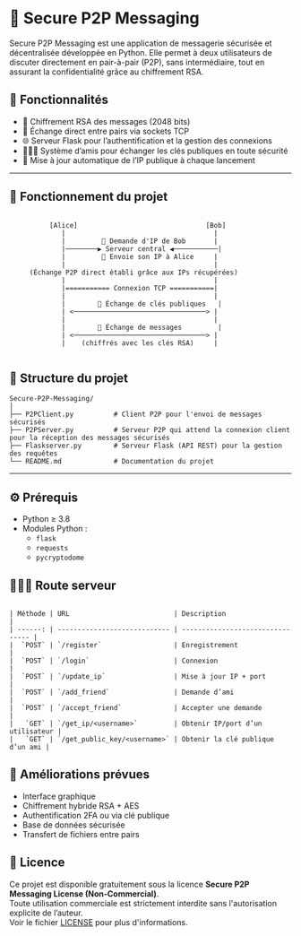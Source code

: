 # 🔐 Secure P2P Messaging

Secure P2P Messaging est une application de messagerie sécurisée et décentralisée développée en Python. Elle permet à deux utilisateurs de discuter directement en pair-à-pair (P2P), sans intermédiaire, tout en assurant la confidentialité grâce au chiffrement RSA.

## 🚀 Fonctionnalités

- 🔐 Chiffrement RSA des messages (2048 bits)
- 🔄 Échange direct entre pairs via sockets TCP
- 🌐 Serveur Flask pour l’authentification et la gestion des connexions
- 🧑‍🤝‍🧑 Système d’amis pour échanger les clés publiques en toute sécurité
- 📡 Mise à jour automatique de l’IP publique à chaque lancement

---

## 🔄 Fonctionnement du projet

```

          [Alice]                                [Bob]
             |                                     |
             |         📡 Demande d'IP de Bob       |
             |────────▶ Serveur central ◀───────────|
             |         📡 Envoie son IP à Alice     |
             |                                     |
     (Échange P2P direct établi grâce aux IPs récupérées)
             |                                     |
             |=========== Connexion TCP ===========|
             |                                     |
             |        🔐 Échange de clés publiques   |
             | <─────────────────────────────────> |
             |                                     |
             |        💬 Échange de messages         |
             | <─────────────────────────────────> |
             |    (chiffrés avec les clés RSA)     |


```

## 📁 Structure du projet

```
Secure-P2P-Messaging/
│
├── P2PClient.py          # Client P2P pour l'envoi de messages sécurisés
├── P2PServer.py          # Serveur P2P qui attend la connexion client pour la réception des messages sécurisés
├── Flaskserver.py        # Serveur Flask (API REST) pour la gestion des requêtes
└── README.md             # Documentation du projet
```


---

## ⚙️ Prérequis

- Python ≥ 3.8
- Modules Python :
  - `flask`
  - `requests`
  - `pycryptodome`

## 🤵🏽‍♂️ Route serveur

```

| Méthode | URL                          | Description                      |
| ------: | ---------------------------- | -------------------------------- |
|  `POST` | `/register`                  | Enregistrement                   |
|  `POST` | `/login`                     | Connexion                        |
|  `POST` | `/update_ip`                 | Mise à jour IP + port            |
|  `POST` | `/add_friend`                | Demande d’ami                    |
|  `POST` | `/accept_friend`             | Accepter une demande             |
|   `GET` | `/get_ip/<username>`         | Obtenir IP/port d’un utilisateur |
|   `GET` | `/get_public_key/<username>` | Obtenir la clé publique d’un ami |

```

## 🔧 Améliorations prévues

- Interface graphique
- Chiffrement hybride RSA + AES
- Authentification 2FA ou via clé publique
- Base de données sécurisée
- Transfert de fichiers entre pairs

## 📄 Licence

Ce projet est disponible gratuitement sous la licence **Secure P2P Messaging License (Non-Commercial)**.  
Toute utilisation commerciale est strictement interdite sans l'autorisation explicite de l’auteur.  
Voir le fichier [LICENSE](./LICENSE) pour plus d'informations.


